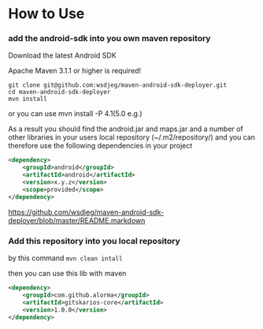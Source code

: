 # How to Use

### add the android-sdk into you own maven repository

Download the latest Android SDK

Apache Maven 3.1.1 or higher is required!


```shell
git clone git@github.com:wsdjeg/maven-android-sdk-deployer.git
cd maven-android-sdk-deployer
mvn install
```
or you can use mvn install -P 4.1(5.0 e.g.)

As a result you should find the android.jar and maps.jar and a number of other libraries in your users local repository (~/.m2/repository/) and you can therefore use the following dependencies in your project

```xml
<dependency>
    <groupId>android</groupId>
    <artifactId>android</artifactId>
    <version>x.y.z</version>
    <scope>provided</scope>
</dependency>
```

https://github.com/wsdjeg/maven-android-sdk-deployer/blob/master/README.markdown


### Add this repository into you local repository

by this command `mvn clean intall`

then you can use this lib with maven

```xml
<dependency>
    <groupId>com.github.alorma</groupId>
    <artifactId>gitskarios-core</artifactId>
    <version>1.0.0</version>
</dependency>
```

